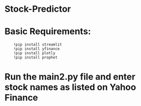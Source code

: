 # Stock-Predictor
# Basic Requirements:
        !pip install streamlit
        !pip install yfinance 
        !pip install plotly
        !pip install prophet
# Run the main2.py file and enter stock names as listed on Yahoo Finance
